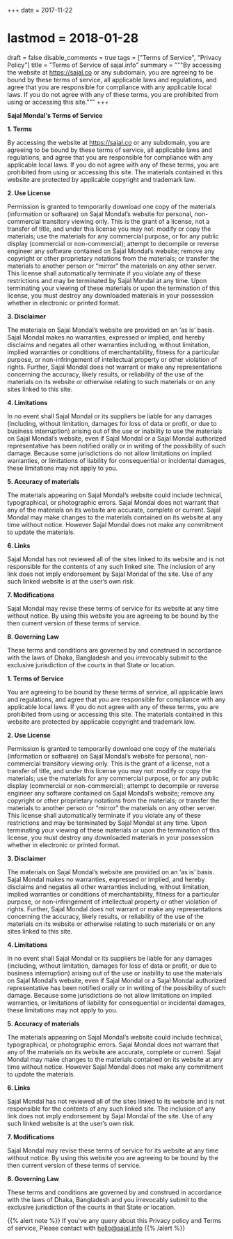 +++
date = 2017-11-22
# lastmod = 2018-01-28
draft = false
disable_comments = true
tags = ["Terms of Service", "Privacy Policy"]
title = "Terms of Service of sajal.info"
summary = """By accessing the website at https://sajal.co or any subdomain, you are agreeing to be bound by these terms of service, all applicable laws and regulations, and agree that you are responsible for compliance with any applicable local laws. If you do not agree with any of these terms, you are prohibited from using or accessing this site."""
+++

**Sajal Mondal's Terms of Service**

**1. Terms**

By accessing the website at https://sajal.co or any subdomain, you are agreeing to be bound by these terms of service, all applicable laws and regulations, and agree that you are responsible for compliance with any applicable local laws. If you do not agree with any of these terms, you are prohibited from using or accessing this site. The materials contained in this website are protected by applicable copyright and trademark law.

**2. Use License**

Permission is granted to temporarily download one copy of the materials (information or software) on Sajal Mondal’s website for personal, non-commercial transitory viewing only. This is the grant of a license, not a transfer of title, and under this license you may not:
modify or copy the materials;
use the materials for any commercial purpose, or for any public display (commercial or non-commercial);
attempt to decompile or reverse engineer any software contained on Sajal Mondal’s website;
remove any copyright or other proprietary notations from the materials; or
transfer the materials to another person or “mirror” the materials on any other server.
This license shall automatically terminate if you violate any of these restrictions and may be terminated by Sajal Mondal at any time. Upon terminating your viewing of these materials or upon the termination of this license, you must destroy any downloaded materials in your possession whether in electronic or printed format.

**3. Disclaimer**

The materials on Sajal Mondal’s website are provided on an ‘as is’ basis. Sajal Mondal makes no warranties, expressed or implied, and hereby disclaims and negates all other warranties including, without limitation, implied warranties or conditions of merchantability, fitness for a particular purpose, or non-infringement of intellectual property or other violation of rights.
Further, Sajal Mondal does not warrant or make any representations concerning the accuracy, likely results, or reliability of the use of the materials on its website or otherwise relating to such materials or on any sites linked to this site.

**4. Limitations**

In no event shall Sajal Mondal or its suppliers be liable for any damages (including, without limitation, damages for loss of data or profit, or due to business interruption) arising out of the use or inability to use the materials on Sajal Mondal’s website, even if Sajal Mondal or a Sajal Mondal authorized representative has been notified orally or in writing of the possibility of such damage. Because some jurisdictions do not allow limitations on implied warranties, or limitations of liability for consequential or incidental damages, these limitations may not apply to you.

**5. Accuracy of materials**

The materials appearing on Sajal Mondal’s website could include technical, typographical, or photographic errors. Sajal Mondal does not warrant that any of the materials on its website are accurate, complete or current. Sajal Mondal may make changes to the materials contained on its website at any time without notice. However Sajal Mondal does not make any commitment to update the materials.

**6. Links**

Sajal Mondal has not reviewed all of the sites linked to its website and is not responsible for the contents of any such linked site. The inclusion of any link does not imply endorsement by Sajal Mondal of the site. Use of any such linked website is at the user’s own risk.

**7. Modifications**

Sajal Mondal may revise these terms of service for its website at any time without notice. By using this website you are agreeing to be bound by the then current version of these terms of service.

**8. Governing Law**

These terms and conditions are governed by and construed in accordance with the laws of Dhaka, Bangladesh and you irrevocably submit to the exclusive jurisdiction of the courts in that State or location.

**1. Terms of Service**

You are agreeing to be bound by these terms of service, all applicable laws and regulations, and agree that you are responsible for compliance with any applicable local laws. If you do not agree with any of these terms, you are prohibited from using or accessing this site. The materials contained in this website are protected by applicable copyright and trademark law.

**2. Use License**

Permission is granted to temporarily download one copy of the materials (information or software) on Sajal Mondal’s website for personal, non-commercial transitory viewing only. This is the grant of a license, not a transfer of title, and under this license you may not:
modify or copy the materials;
use the materials for any commercial purpose, or for any public display (commercial or non-commercial);
attempt to decompile or reverse engineer any software contained on Sajal Mondal’s website;
remove any copyright or other proprietary notations from the materials; or
transfer the materials to another person or “mirror” the materials on any other server.
This license shall automatically terminate if you violate any of these restrictions and may be terminated by Sajal Mondal at any time. Upon terminating your viewing of these materials or upon the termination of this license, you must destroy any downloaded materials in your possession whether in electronic or printed format.

**3. Disclaimer**

The materials on Sajal Mondal’s website are provided on an ‘as is’ basis. Sajal Mondal makes no warranties, expressed or implied, and hereby disclaims and negates all other warranties including, without limitation, implied warranties or conditions of merchantability, fitness for a particular purpose, or non-infringement of intellectual property or other violation of rights.
Further, Sajal Mondal does not warrant or make any representations concerning the accuracy, likely results, or reliability of the use of the materials on its website or otherwise relating to such materials or on any sites linked to this site.

**4. Limitations**

In no event shall Sajal Mondal or its suppliers be liable for any damages (including, without limitation, damages for loss of data or profit, or due to business interruption) arising out of the use or inability to use the materials on Sajal Mondal’s website, even if Sajal Mondal or a Sajal Mondal authorized representative has been notified orally or in writing of the possibility of such damage. Because some jurisdictions do not allow limitations on implied warranties, or limitations of liability for consequential or incidental damages, these limitations may not apply to you.

**5. Accuracy of materials**

The materials appearing on Sajal Mondal’s website could include technical, typographical, or photographic errors. Sajal Mondal does not warrant that any of the materials on its website are accurate, complete or current. Sajal Mondal may make changes to the materials contained on its website at any time without notice. However Sajal Mondal does not make any commitment to update the materials.

**6. Links**

Sajal Mondal has not reviewed all of the sites linked to its website and is not responsible for the contents of any such linked site. The inclusion of any link does not imply endorsement by Sajal Mondal of the site. Use of any such linked website is at the user’s own risk.

**7. Modifications**

Sajal Mondal may revise these terms of service for its website at any time without notice. By using this website you are agreeing to be bound by the then current version of these terms of service.

**8. Governing Law**

These terms and conditions are governed by and construed in accordance with the laws of Dhaka, Bangladesh and you irrevocably submit to the exclusive jurisdiction of the courts in that State or location.

{{% alert note %}}
If you've any query about this Privacy policy and Terms of service, Please contact with hello@sajal.info 
{{% /alert %}}

